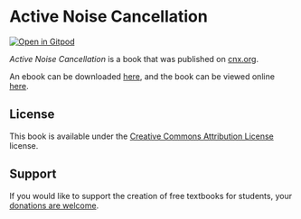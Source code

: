 # Active Noise Cancellation

[![Open in Gitpod](https://gitpod.io/button/open-in-gitpod.svg)](https://gitpod.io/from-referrer/)

_Active Noise Cancellation_ is a book that was published on [cnx.org](https://cnx.org/).

An ebook can be downloaded [here](https://github.com/cnx-user-books/cnxbook-active-noise-cancellation/releases/latest), and the book can be viewed online [here](https://github.com/cnx-user-books/cnxbook-active-noise-cancellation/releases/latest).

## License
This book is available under the [Creative Commons Attribution License](./LICENSE) license.

## Support
If you would like to support the creation of free textbooks for students, your [donations are welcome](https://riceconnect.rice.edu/donation/support-openstax-banner).
